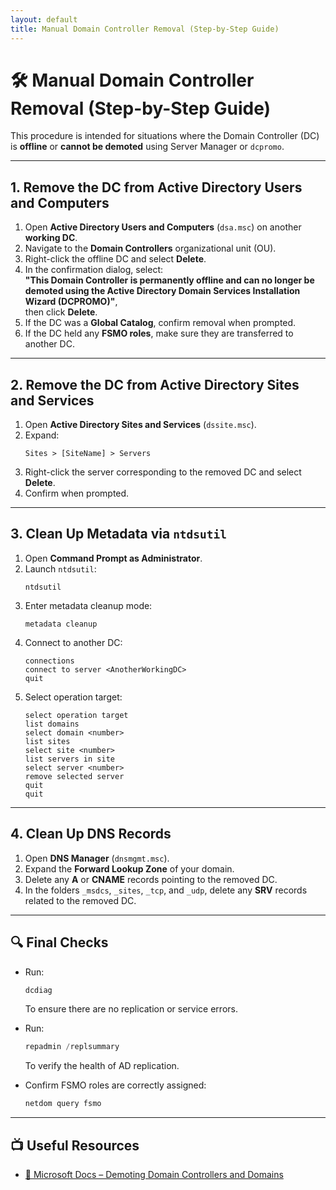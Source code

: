 ```yaml
---
layout: default
title: Manual Domain Controller Removal (Step-by-Step Guide)
---
```


# 🛠️ Manual Domain Controller Removal (Step-by-Step Guide)

This procedure is intended for situations where the Domain Controller (DC) is **offline** or **cannot be demoted** using Server Manager or `dcpromo`.

---

## 1. Remove the DC from Active Directory Users and Computers

1. Open **Active Directory Users and Computers** (`dsa.msc`) on another **working DC**.
2. Navigate to the **Domain Controllers** organizational unit (OU).
3. Right-click the offline DC and select **Delete**.
4. In the confirmation dialog, select:  
   **"This Domain Controller is permanently offline and can no longer be demoted using the Active Directory Domain Services Installation Wizard (DCPROMO)"**,  
   then click **Delete**.
5. If the DC was a **Global Catalog**, confirm removal when prompted.
6. If the DC held any **FSMO roles**, make sure they are transferred to another DC.

---

## 2. Remove the DC from Active Directory Sites and Services

1. Open **Active Directory Sites and Services** (`dssite.msc`).
2. Expand:
   ```
   Sites > [SiteName] > Servers
   ```
3. Right-click the server corresponding to the removed DC and select **Delete**.
4. Confirm when prompted.

---

## 3. Clean Up Metadata via `ntdsutil`

1. Open **Command Prompt as Administrator**.
2. Launch `ntdsutil`:
   ```
   ntdsutil
   ```
3. Enter metadata cleanup mode:
   ```
   metadata cleanup
   ```
4. Connect to another DC:
   ```
   connections
   connect to server <AnotherWorkingDC>
   quit
   ```
5. Select operation target:
   ```
   select operation target
   list domains
   select domain <number>
   list sites
   select site <number>
   list servers in site
   select server <number>
   remove selected server
   quit
   quit
   ```

---

## 4. Clean Up DNS Records

1. Open **DNS Manager** (`dnsmgmt.msc`).
2. Expand the **Forward Lookup Zone** of your domain.
3. Delete any **A** or **CNAME** records pointing to the removed DC.
4. In the folders `_msdcs`, `_sites`, `_tcp`, and `_udp`, delete any **SRV** records related to the removed DC.

---

## 🔍 Final Checks

- Run:
  ```powershell
  dcdiag
  ```
  To ensure there are no replication or service errors.

- Run:
  ```powershell
  repadmin /replsummary
  ```
  To verify the health of AD replication.

- Confirm FSMO roles are correctly assigned:
  ```powershell
  netdom query fsmo
  ```

---

## 📺 Useful Resources

- [🧾 Microsoft Docs – Demoting Domain Controllers and Domains](https://learn.microsoft.com/en-us/windows-server/identity/ad-ds/deploy/demoting-domain-controllers-and-domains--level-200-)